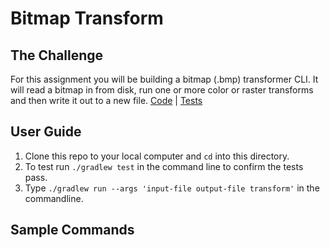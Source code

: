# Bitmap Transform
## The Challenge
For this assignment you will be building a bitmap (.bmp) transformer CLI. It will read a bitmap in from disk, run one or more color or raster transforms and then write it out to a new file.
[Code]() | [Tests]()


## User Guide
1. Clone this repo to your local computer and `cd` into this directory.
2. To test run `./gradlew test` in the command line to confirm the tests pass.
3. Type `./gradlew run --args 'input-file output-file transform'` in the commandline.

Sample Commands
-----

